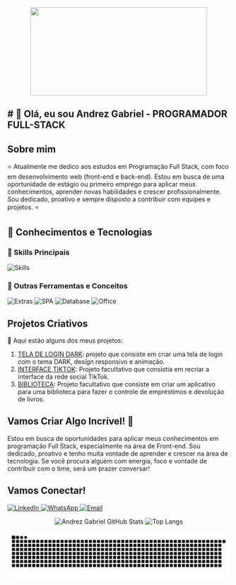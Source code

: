 <div align="center">
  <img align="center" alt=""  height="200px" width="400px" 
    src="https://cdn.pixabay.com/animation/2022/10/19/02/45/02-45-03-592_512.gif" alt="Typing SVG">
</div>

<h2> # 🚀 Olá, eu sou Andrez Gabriel - PROGRAMADOR FULL-STACK </h2>

 ## Sobre mim 

⭐ Atualmente me dedico aos estudos em Programação Full Stack, com foco em desenvolvimento web (front-end e back-end). Estou em busca de uma oportunidade de estágio ou primeiro emprego para aplicar meus conhecimentos, aprender novas habilidades e crescer profissionalmente. Sou dedicado, proativo e sempre disposto a contribuir com equipes e projetos. ⭐

## 🧠 Conhecimentos e Tecnologias

### 🚀 Skills Principais

![Skills](https://skillicons.dev/icons?i=html,css,javascript,react,bootstrap,nodejs,python,mysql,git,github,vscode,trello)

### 🧩 Outras Ferramentas e Conceitos

![Extras](https://img.shields.io/badge/Scrum-Agile_Framework-green?style=flat)
![SPA](https://img.shields.io/badge/SPA-Single_Page_App-blue?style=flat)
![Database](https://img.shields.io/badge/Banco_de_Dados-Relacional-blue?style=flat)
![Office](https://img.shields.io/badge/Microsoft_Office-EA3C00?style=flat&logo=microsoftoffice&logoColor=white)


## Projetos Criativos

🎨 Aqui estão alguns dos meus projetos:

1. [TELA DE LOGIN DARK](https://github.com/andrezgabriel/tela-login-dark): projeto que consiste em criar uma tela de login com o tema DARK, design responsivo e animação.
2. [INTERFACE TIKTOK](https://github.com/andrezgabriel/tiktok_ADS): Projeto facultativo que consistia em recriar a interface da rede social TikTok.
3. [BIBLIOTECA](https://github.com/andrezgabriel/atividade_react): Projeto facultativo que consiste em criar um aplicativo para uma biblioteca para fazer o controle de empréstimos e devolução de livros.

## Vamos Criar Algo Incrível! 💫

 Estou em busca de oportunidades para aplicar meus conhecimentos em programação Full Stack, especialmente na área de Front-end. Sou dedicado, proativo e tenho muita vontade de aprender e crescer na área de tecnologia. Se você procura alguém com energia, foco e vontade de contribuir com o time, será um prazer conversar! 

## Vamos Conectar!

<p align="left">
  <a href="https://www.linkedin.com/in/andrez-gabriel-4848631a3">
    <img src="https://img.shields.io/badge/-LinkedIn-%230077B5?style=flat-square&logo=Linkedin&logoColor=white" alt="LinkedIn">
  </a>
  <a href="https://wa.me/5581999706477">
    <img src="https://img.shields.io/badge/-WhatsApp-%2304CC0D?style=flat-square&logo=Whatsapp&logoColor=white" alt="WhatsApp">
  </a>
  <a href="mailto:andrezgabriel8@gmail.com">
    <img src="https://img.shields.io/badge/-Email-%23333?style=flat-square&logo=gmail&logoColor=white" alt="Email">
  </a>
</p>

<p align="center">
  <img src="https://github-readme-stats.vercel.app/api?username=andrezgabriel&theme=dark" alt="Andrez Gabriel GitHub Stats" height="160"/>
  <img src="https://github-readme-stats.vercel.app/api/top-langs/?username=andrezgabriel&hide=html&layout=compact&theme=dark" alt="Top Langs" height="160"/>
</p>

<picture align="center">
  <source media="(prefers-color-scheme: dark)" srcset="https://raw.githubusercontent.com/andrezgabriel/andrezgabriel/output/github-contribution-grid-snake-dark.svg">
  <source media="(prefers-color-scheme: light)" srcset="https://raw.githubusercontent.com/andrezgabriel/andrezgabriel/output/github-contribution-grid-snake-dark.svg">
  <img align="center" alt="github contribution grid snake animation" src="https://raw.githubusercontent.com/andrezgabriel/andrezgabriel/output/github-contribution-grid-snake.svg">
</picture>

